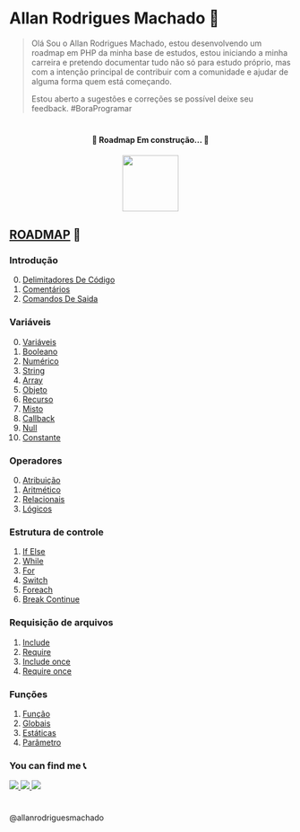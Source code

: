# Allan Rodrigues Machado 🚀

>Olá Sou o Allan Rodrigues Machado, estou desenvolvendo um roadmap em  PHP da minha base de estudos, estou iniciando a minha carreira e pretendo documentar tudo não só para estudo próprio, mas com a intenção principal de contribuir com a comunidade e ajudar de alguma forma quem está começando.
>
>Estou aberto a sugestões e correções se possível deixe seu feedback.  #BoraProgramar

#

<h4 align="center">
	🚧  Roadmap Em construção...  🚧
</h4>

<p align="center" >
 <img src="https://img.shields.io/badge/PHP-02569B?style=for-the-badge&logo=php&logoColor=white" height="100"/>
</p>

## [ROADMAP](ROADMAP.md) 🐘

### Introdução
0. [Delimitadores De Código](/1Basico/DelimitadoresDeCódigo.md)
1. [Comentários](/1Basico/Comentarios.md)
2. [Comandos De Saida ](/1Basico/ComandosDeSaida.md)

### Variáveis
0. [Variáveis](/2Variaveis/1Variaveis.md)
2. [Booleano](/2Variaveis/2Booleano.md)
3. [Numérico](/2Variaveis/3Numerico.md)
4. [String](/2Variaveis/4String.md)
5. [Array](/2Variaveis/5Array.md)
6. [Objeto](/2Variaveis/6Objeto.md)
7. [Recurso](/2Variaveis/7Recurso.md)
8. [Misto](/2Variaveis/8Misto.md)
9. [Callback](/2Variaveis/9Callback.md)
10. [Null](/2Variaveis/10Null.md)
11. [Constante](/2Variaveis/11Constante.md)

### Operadores
0. [Atribuição](/3Operadores/1Atribuicao.md)
1. [Aritmético](/3Operadores/2Aritmeticos.md)
2. [Relacionais](/3Operadores/3Relacionais.md)
3. [Lógicos](/3Operadores/4Logicos.md)

### Estrutura de controle
1. [If Else](/4EstruturaDeControle/1IfElse.md)
2. [While](/4EstruturaDeControle/2While.md)
3. [For](/4EstruturaDeControle/3For.md)
4. [Switch](/4EstruturaDeControle/4Switch.md)
5. [Foreach](/4EstruturaDeControle/5Foreach.md)
6. [Break Continue](/4EstruturaDeControle/6BreakContinue.md)


### Requisição de arquivos
1. [Include](/5RequisicaoDeArquivos/1Include.md)
2. [Require](/5RequisicaoDeArquivos/2Require.md)
3. [Include once](/5RequisicaoDeArquivos/3IncludeOnce.md)
4. [Require once](/5RequisicaoDeArquivos/4RequireOnce.md)

### Funções
1. [Função](/6ManipulacaoDeFuncoes/1funcao.md)
2. [Globais](/6ManipulacaoDeFuncoes/2Globais.md)
3. [Estáticas](/6ManipulacaoDeFuncoes/3Estaticas.md)
4. [Parâmetro](/6ManipulacaoDeFuncoes/4Parametro.md)


### You can find me 📞

<p>
<a href="mailto:allan.rodrigues14@hotmail.com" alt="E-mail" target="_blank">
    <img src="https://img.shields.io/badge/-hotmail-0564f2?style=for-the-badge&logo=hotmail&logoColor=white" />
</a>
<a href="https://www.linkedin.com/in/allanrodriguesmachado/" alt="LinkedIn" target="_blank">
    <img src="https://img.shields.io/badge/-LinkedIn-blue?style=for-the-badge&logo=Linkedin&logoColor=white " />
</a>

<a href="https://dev.to/allanrodriguesmachado" alt="Dev.To" target="_blank">
    <img src="https://img.shields.io/badge/dev.to-black?style=for-the-badge&logo=dev.to&logoColor=logoColor=white" />
</a>
</p>

#
@allanrodriguesmachado
